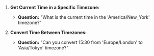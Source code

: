 1. **Get Current Time in a Specific Timezone:**
    - **Question:** "What is the current time in the 'America/New_York' timezone?"

2. **Convert Time Between Timezones:**
    - **Question:** "Can you convert 15:30 from 'Europe/London' to 'Asia/Tokyo' timezone?"

